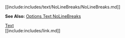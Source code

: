 [[include:includes/text/NoLineBreaks/NoLineBreaks.md]]

**See Also:** [Options Text NoLineBreaks](/build-include/pages/Docs/Main/Options/text/NoLineBreaks/index.html)

[Text](../index.html)  
[[include:includes/link.md]]